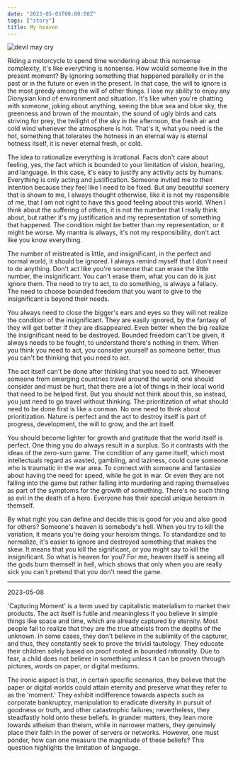 ```yaml
---
date: "2023-05-03T00:00:00Z"
tags: ["story"]
title: My heaven
---
```


![devil may cry](https://catatankemalasan.files.wordpress.com/2023/07/devils-may-cry.jpg)

Riding a motorcycle to spend time wondering about this nonsense complexity, it's like everything is nonsense. How would someone live in the present moment? By ignoring something that happened parallelly or in the past or in the future or even in the present. In that case, the will to ignore is the most greedy among the will of other things. I lose my ability to enjoy any Dionysian kind of environment and situation. It's like when you're chatting with someone, joking about anything, seeing the blue sea and blue sky, the greenness and brown of the mountain, the sound of ugly birds and cats striving for prey, the twilight of the sky in the afternoon, the fresh air and cold wind whenever the atmosphere is hot. That's it, what you need is the hot, something that tolerates the hotness in an eternal way is eternal hotness itself, it is never eternal fresh, or cold. 

The idea to rationalize everything is irrational. Facts don't care about feeling, yes, the fact which is bounded to your limitation of vision, hearing, and language. In this case, it's easy to justify any activity acts by humans. Everything is only acting and justification. Someone invited me to their intention because they feel like I need to be fixed. But any beautiful scenery that is shown to me, I always thought otherwise, like it is not my responsible of me, that I am not right to have this good feeling about this world. When I think about the suffering of others, it is not the number that I really think about, but rather it's my justification and my representation of something that happened. The condition might be better than my representation, or it might be worse. My mantra is always, it's not my responsibility, don't act like you know everything. 

The number of mistreated is little, and insignificant, in the perfect and normal world, it should be ignored. I always remind myself that I don't need to do anything. Don't act like you're someone that can erase the little number, the insignificant. You can't erase them, what you can do is just ignore them. The need to try to act, to do something, is always a fallacy. The need to choose bounded freedom that you want to give to the insignificant is beyond their needs.

You always need to close the bigger's ears and eyes so they will not realize the condition of the insignificant. They are easily ignored, by the fantasy of they will get better if they are disappeared. Even better when the big realize the insignificant need to be destroyed. Bounded freedom can't be given, it always needs to be fought, to understand there's nothing in them. When you think you need to act, you consider yourself as someone better, thus you can't be thinking that you need to act. 

The act itself can't be done after thinking that you need to act. Whenever someone from emerging countries travel around the world, one should consider and must be hurt, that there are a lot of things in their local world that need to be helped first. But you should not think about this, so instead, you just need to go travel without thinking. The prioritization of what should need to be done first is like a conman. No one need to think about prioritization. Nature is perfect and the act to destroy itself is part of progress, development, the will to grow, and the art itself.

You should become lighter for growth and gratitude that the world itself is perfect. One thing you do always result in a surplus. So it contrasts with the ideas of the zero-sum game. The condition of any game itself, which most intellectuals regard as wasted, gambling, and laziness, could cure someone who is traumatic in the war area. To connect with someone and fantasize about having the need for speed, while he got in war. Or even they are not falling into the game but rather falling into murdering and raping themselves as part of the symptoms for the growth of something. There's no such thing as evil in the death of a hero. Everyone has their special unique heroism in themself. 

By what right you can define and decide this is good for you and also good for others? Someone's heaven is somebody's hell. When you try to kill the variation, it means you're doing your heroism things. To standardize and to normalize, it's easier to ignore and destroyed something that makes the skew. It means that you kill the significant, or you might say to kill the insignificant. So what is heaven for you? For me, heaven itself is seeing all the gods burn themself in hell, which shows that only when you are really sick you can't pretend that you don't need the game. 

---
2023-05-08

'Capturing Moment' is a term used by capitalistic materialism to market their products. The act itself is futile and meaningless if you believe in simple things like space and time, which are already captured by eternity. Most people fail to realize that they are the true atheists from the depths of the unknown. In some cases, they don't believe in the sublimity of the capturer, and thus, they constantly seek to prove the trivial tautology. They educate their children solely based on proof rooted in bounded rationality. Due to fear, a child does not believe in something unless it can be proven through pictures, words on paper, or digital mediums.

The ironic aspect is that, in certain specific scenarios, they believe that the paper or digital worlds could attain eternity and preserve what they refer to as the 'moment.' They exhibit indifference towards aspects such as corporate bankruptcy, manipulation to eradicate diversity in pursuit of goodness or truth, and other catastrophic failures; nevertheless, they steadfastly hold onto these beliefs. In grander matters, they lean more towards atheism than theism, while in narrower matters, they genuinely place their faith in the power of servers or networks. However, one must ponder, how can one measure the magnitude of these beliefs? This question highlights the limitation of language.
